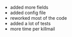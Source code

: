 - added more fields
- added config file
- reworked most of the code
- added a lot of tests
- more time per killmail